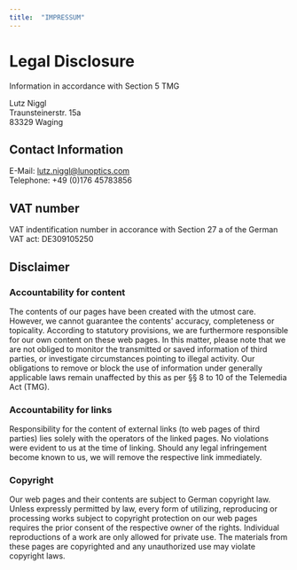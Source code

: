 ```yaml
---
title:  "IMPRESSUM"
---
```


# Legal Disclosure
Information in accordance with Section 5 TMG

Lutz Niggl  
Traunsteinerstr. 15a  
83329 Waging

## Contact Information
E-Mail: <a href="mailto:lutz.niggl@lunoptics.com">lutz.niggl@lunoptics.com</a>  
Telephone: +49 (0)176 45783856  

## VAT number
VAT indentification number in accorance with Section 27 a of the German VAT act: DE309105250

## Disclaimer
### Accountability for content
The contents of our pages have been created with the utmost care. However, we cannot guarantee the contents' accuracy, completeness or topicality. According to statutory provisions, we are furthermore responsible for our own content on these web pages. In this matter, please note that we are not obliged to monitor the transmitted or saved information of third parties, or investigate circumstances pointing to illegal activity. 
Our obligations to remove or block the use of information under generally applicable laws remain unaffected by this as per §§ 8 to 10 of the Telemedia Act (TMG).

### Accountability for links
Responsibility for the content of external links (to web pages of third parties) lies solely with the operators of the linked pages. No violations were evident to us at the time of linking. Should any legal infringement become known to us, we will remove the respective 
link immediately.

### Copyright 
Our web pages and their contents are subject to German copyright law. Unless expressly permitted by law, every form of utilizing, reproducing or processing works subject to copyright protection on our web pages requires the prior consent of the respective owner of the rights. Individual reproductions of a work are only allowed for private use. 
The materials from these pages are copyrighted and any unauthorized use may violate copyright laws.


